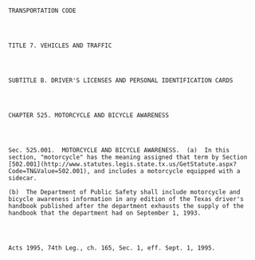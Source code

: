 ﻿
    
    
    	
    					
    
    
    TRANSPORTATION CODE
    
      
    
    
    TITLE 7. VEHICLES AND TRAFFIC
    
      
    
    
    SUBTITLE B. DRIVER'S LICENSES AND PERSONAL IDENTIFICATION CARDS
    
      
    
    
    CHAPTER 525. MOTORCYCLE AND BICYCLE AWARENESS
    
      
    
    
    Sec. 525.001.  MOTORCYCLE AND BICYCLE AWARENESS.  (a)  In this section, "motorcycle" has the meaning assigned that term by Section [502.001](http://www.statutes.legis.state.tx.us/GetStatute.aspx?Code=TN&Value=502.001), and includes a motorcycle equipped with a sidecar.
    
    (b)  The Department of Public Safety shall include motorcycle and bicycle awareness information in any edition of the Texas driver's handbook published after the department exhausts the supply of the handbook that the department had on September 1, 1993.
    
    
    
    
    Acts 1995, 74th Leg., ch. 165, Sec. 1, eff. Sept. 1, 1995.
    
    
    
    
    				
